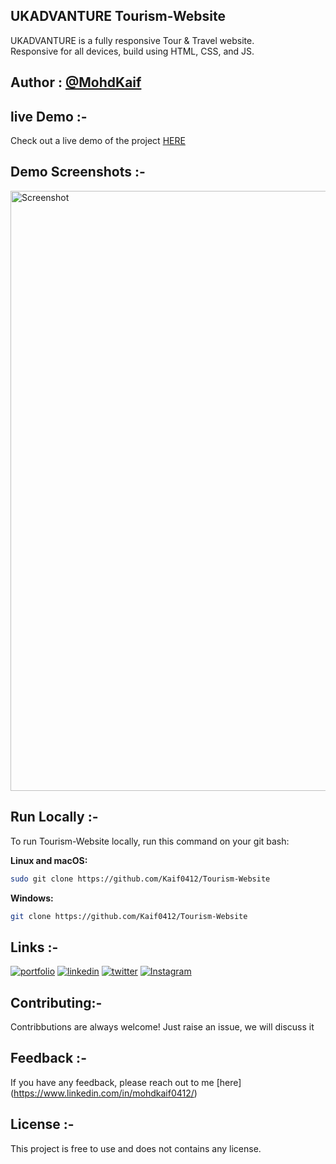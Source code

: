## UKADVANTURE   Tourism-Website
UKADVANTURE is a fully responsive Tour & Travel website. <br/>
Responsive for all devices, build using HTML, CSS, and JS. <br/>

## Author : [@MohdKaif](https://github.com/Kaif0412)

## live Demo :-
Check out a live demo of the project [HERE](https://ukadvanture.netlify.app/)

## Demo Screenshots :- 
<img width="960" alt="Screenshot" src="https://github.com/Kaif0412/Tourism-Website/assets/146923382/0163bed5-7884-4081-ab76-329c3f674d28">

## Run Locally :-
To run Tourism-Website locally, run this command on your git bash:

**Linux and macOS:**
``` bash  
sudo git clone https://github.com/Kaif0412/Tourism-Website
```
**Windows:**
``` bash  
git clone https://github.com/Kaif0412/Tourism-Website
```

## Links :-
[![portfolio](https://img.shields.io/badge/my_portfolio-000?style=for-the-badge&logo=ko-fi&logoColor=white)](https://mohdkaif0412.netlify.app/)
[![linkedin](https://img.shields.io/badge/linkedin-0A66C2?style=for-the-badge&logo=linkedin&logoColor=white)](https://www.linkedin.com/in/mohdkaif0412/)
[![twitter](https://img.shields.io/badge/TWITTER-1DA1F2?style=for-the-badge&logo=twitter&logoColor=white)]()
[![Instagram](https://img.shields.io/badge/Instagram-C13584?style=for-the-badge&logo=instagram&logoColor=white)](https://www.instagram.com/mohdkaif0412/?utm_source=qr)

## Contributing:-
Contribbutions are always welcome! Just raise an issue, we will discuss it 

## Feedback :-
If you have any feedback, please reach out to me [here] (https://www.linkedin.com/in/mohdkaif0412/)

## License :-
This project is free to use and does not contains any license.
